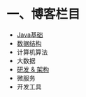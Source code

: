 # 一、博客栏目
- [Java基础](https://github.com/iRain93/Blog/projects/4) <br/>
- [数据结构]() <br/>
- 计算机算法 <br/>
- 大数据 <br/>
- [研发 & 架构](https://github.com/iRain93/Blog/projects/3) <br/>
- 微服务 <br/>
- 开发工具 <br/>



